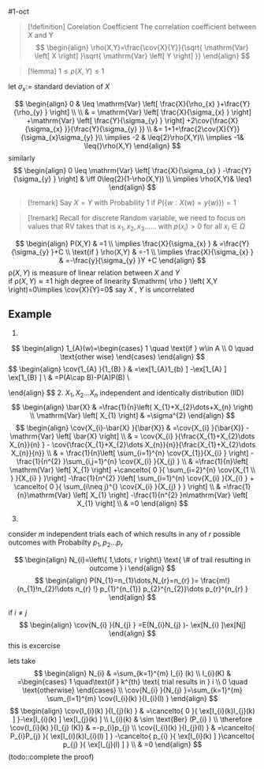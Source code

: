 
#1-oct 

> [!definition] Corelation Coefficient
> The correlation coefficient between  $X$  and Y
$$
\begin{align}
\rho(X,Y)=\frac{\cov{X}{Y}}{\sqrt{ \mathrm{Var} \left[ X \right]   }\sqrt{ \mathrm{Var} \left[ Y \right]  }}
\end{align}
$$

> [!lemma] 
> $1\leq \rho(X,Y) \leq1$


 
let $\sigma_{x}:=$ standard deviation of  $X$  

$$
\begin{align}
0 & \leq \mathrm{Var} \left[ \frac{X}{\rho_{x} }+\frac{Y}{\rho_{y} } \right] \\ \\
& = \mathrm{Var} \left[ \frac{X}{\sigma_{x} } \right] +\mathrm{Var} \left[ \frac{Y}{\sigma_{y} } \right] +2\cov{\frac{X}{\sigma_{x} }}{\frac{Y}{\sigma_{y} }}   \\
	&= 1+1+\frac{2\cov{X}{Y}}{\sigma_{x}\sigma_{y}  }\\
\implies -2 & \leq{2}\rho(X,Y)\\
\implies -1& \leq{}\rho(X,Y)
\end{align}
$$
similarly
$$
\begin{align}
0 \leq \mathrm{Var} \left[ \frac{X}{\sigma_{x} } -\frac{Y}{\sigma_{y} } \right]  & \iff 0\leq{2}(1-\rho(X,Y)) \\
\implies  \rho(X,Y)& \leq1
\end{align}
$$

> [!remark] 
> Say $X=Y$ with Probability 1
> if $P\left( \left\{ w:X(w)=y(w) \right\} \right)=1$


> [!remark] 
> Recall for discrete Random variable, we need to focus on values that RV takes 
> that is $x_{1},x_{2},x_{3}\dots\dots$ with $p(x_{i})>0$ for all $x_{i}\in \Omega$

$$
\begin{align}
P(X,Y) & =1 \\
\implies \frac{X}{\sigma_{x} } & =\frac{Y}{\sigma_{y} }+C \\
\text{if } \rho(X,Y) & =-1 \\
\implies \frac{X}{\sigma_{x} } & =-\frac{y}{\sigma_{y} }Y +C 
\end{align}
$$
$\mathrm{ \rho } \left( X,Y \right)$ is measure of linear relation between  $X$  and  $Y$  
if $\mathrm{ \rho } \left( X,Y \right) \approx \pm1$ high degree of linearity
$\mathrm{ \rho } \left( X,Y \right)=0\implies \cov{X}{Y}=0$ say  $X$ , $Y$  is uncorrelated 

## Example 
1.
$$
\begin{align}
1_{A}(w)=\begin{cases}
1 \quad \text{if } w\in A \\
 0 \quad \text{other wise}
\end{cases} 
\end{align}
$$
$$
\begin{align}
		\cov{1_{A} }{1_{B} } & =\ex[1_{A}1_{b}  ]  -\ex[1_{A} ] \ex[1_{B} ]  \\
 & =P(A\cap B)-P(A)P(B) \\

\end{align}
$$
2.  $X_{1},X_{2}\dots X_{n}$ independent and identically distribution (IID)
$$
\begin{align}
	\bar{X} & =\frac{1}{n}\left( X_{1}+X_{2}\dots+X_{n}  \right)  \\
\mathrm{Var} \left[ X_{1} \right]  & =\sigma^{2} 
\end{align}
$$
$$
\begin{align}
	\cov{X_{i}-\bar{X} }{\bar{X}}  & =\cov{X_{i} }{\bar{X}} -\mathrm{Var} \left[ \bar{X} \right]  \\
 & = \cov{X_{i} }{\frac{X_{1}+X_{2}\dots X_{n}}{n} }  - \cov{\frac{X_{1}+X_{2}\dots X_{n}}{n}}{\frac{X_{1}+X_{2}\dots X_{n}}{n}}  \\
		 & = \frac{1}{n}\left[ \sum_{i=1}^{n} \cov{X_{1}}{X_{i} }  \right] -\frac{1}{n^{2} }\sum_{i,j=1}^{n} \cov{X_{i} }{X_{j} }  \\
			 & =\frac{1}{n}\left[ \mathrm{Var} \left[ X_{1}   \right]  +\cancelto{ 0 }{ \sum_{i=2}^{n} \cov{X_{1 \\
} }{X_{i} }  }\right] -\frac{1}{n^{2} }\left[ \sum_{i=1}^{n} \cov{X_{i} }{X_{i} } + \cancelto{ 0 }{ \sum_{i\neq j}^{}  \cov{X_{i} }{X_{j} } } \right] \\
	 & =\frac{1}{n}\mathrm{Var} \left[ X_{1} \right] -\frac{1}{n^{2} }n\mathrm{Var} \left[ X_{1}  \right]   \\
 & =0
\end{align}
$$

3.
consider  $m$  independent trials each of which results in any of  $r$  possible outcomes with Probabilty $p_{1},p_{2}\dots p_{r}$ 

$$
\begin{align}
N_{i}=\left\{ 1,\dots, r \right\} \text{ \# of trail resulting in outcome } i
\end{align}
$$
$$
\begin{align}
	P(N_{1}=n_{1}\dots,N_{r}=n_{r}  )= \frac{m!}{n_{1}!n_{2}!\dots n_{r} !} p_{1}^{n_{1}} p_{2}^{n_{2}}\dots p_{r}^{n_{r} }   
\end{align}
$$

if  $i\neq j$ 
$$
\begin{align}
	\cov{N_{i} }{N_{j} } =E(N_{i}N_{j}  )- \ex[N_{i} ]\ex[Nj]  
\end{align}
$$
this is excercise 

lets take 
$$
\begin{align}
	N_{i} & =\sum_{k=1}^{m} I_{i} (k)   \\
I_{i}(K) & =\begin{cases}
1 \quad\text{if } k^{th} \text{ trial results in } i  \\
 0 \quad \text{otherwise}
\end{cases}  \\
					\cov{N_{i} }{N_{j} }=\sum_{k=1}^{m} \sum_{l=1}^{m} \cov{I_{i}(k) }{I_{i}(l) }  
\end{align}
$$
$$
\begin{align}
\cov{I_{i}(k) }{I_{j}(k) }  & =\cancelto{ 0 }{ \ex[I_{i}(k)I_{j}(k)  ] }-\ex[I_{i}(k) ] \ex[I_{j}(k) ]   \\
I_{i}(k) & \sim \text{Ber} (P_{i} ) \\
		\therefore \cov{I_{i}(k) }{I_{j} (K)}  & =-p_{i}p_{j}   \\
\cov{I_{i}(k) }{I_{j}(l) } & =\cancelto{ P_{i}P_{j}   }{ \ex[I_{i}(k)I_{i}(l)  ] } -\cancelto{ p_{i}  }{ \ex[I_{i}(k) ] }\cancelto{ p_{j}  }{ \ex[I_{j}(l) ] }   \\
 & =0
\end{align}
$$
 (todo::complete the proof)
